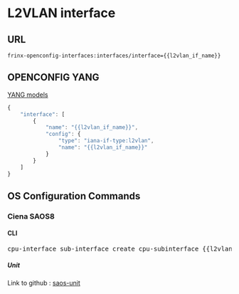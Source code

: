 # L2VLAN interface

## URL

```
frinx-openconfig-interfaces:interfaces/interface={{l2vlan_if_name}}
```

## OPENCONFIG YANG

[YANG models](https://github.com/FRINXio/openconfig/tree/master/interfaces/src/main/yang)

```javascript
{
    "interface": [
        {
            "name": "{{l2vlan_if_name}}",
            "config": {
                "type": "iana-if-type:l2vlan",
                "name": "{{l2vlan_if_name}}"
            }
        }
    ]
}
```

## OS Configuration Commands

### Ciena SAOS8

#### CLI

<pre>
cpu-interface sub-interface create cpu-subinterface {{l2vlan_if_name}}
</pre>

##### Unit

Link to github : [saos-unit](https://github.com/FRINXio/cli-units/tree/master/saos/saos8/saos-8-interface)
